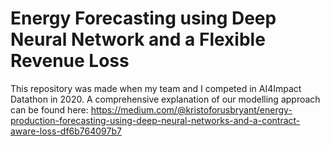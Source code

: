 # Energy Forecasting using Deep Neural Network and a Flexible Revenue Loss 
This repository was made when my team and I competed in AI4Impact Datathon in 2020. A comprehensive explanation of our modelling approach can be found here: https://medium.com/@kristoforusbryant/energy-production-forecasting-using-deep-neural-networks-and-a-contract-aware-loss-df6b764097b7 
